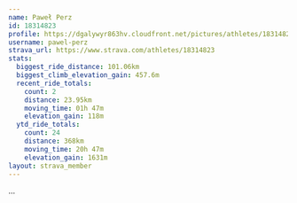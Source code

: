 ```yaml
---
name: Paweł Perz
id: 18314823
profile: https://dgalywyr863hv.cloudfront.net/pictures/athletes/18314823/5244308/1/large.jpg
username: pawel-perz
strava_url: https://www.strava.com/athletes/18314823
stats:
  biggest_ride_distance: 101.06km
  biggest_climb_elevation_gain: 457.6m
  recent_ride_totals:
    count: 2
    distance: 23.95km
    moving_time: 01h 47m
    elevation_gain: 118m
  ytd_ride_totals:
    count: 24
    distance: 368km
    moving_time: 20h 47m
    elevation_gain: 1631m
layout: strava_member
--- 
```

...
